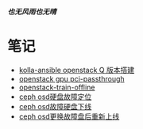 ***也无风雨也无晴***
# 笔记                                                                                                                          
- [kolla-ansible openstack Q 版本搭建](https://github.com/shutupandrun/markdown/blob/master/openstack(queens)%20build%20whit%20kolla-ansible.md)
- [openstack gpu pci-passthrough](https://github.com/shutupandrun/notes/blob/master/openstack%20gpu%20pci-passthrough.md)
- [openstack-train-offline](https://github.com/Riverdd/notes/blob/master/openstack-train-offline.md)
- [ceph osd硬盘故障定位](https://github.com/Riverdd/notes/blob/master/ceph%20osd%E7%A1%AC%E7%9B%98%E6%95%85%E9%9A%9C%E5%AE%9A%E4%BD%8D.md)
- [ceph osd故障硬盘下线](https://github.com/Riverdd/notes/blob/master/ceph%20osd%E6%95%85%E9%9A%9C%E7%A1%AC%E7%9B%98%E4%B8%8B%E7%BA%BF.md)
- [ceph osd更换故障盘后重新上线](https://github.com/Riverdd/notes/blob/master/ceph%20osd%E6%9B%B4%E6%8D%A2%E6%95%85%E9%9A%9C%E7%9B%98%E5%90%8E%E9%87%8D%E6%96%B0%E4%B8%8A%E7%BA%BF.md)
